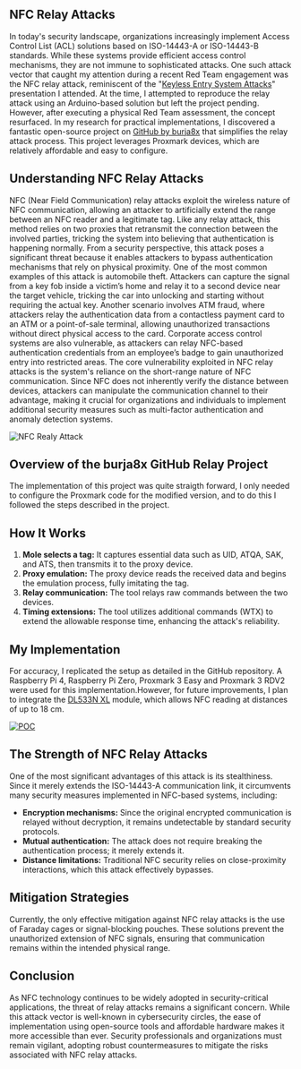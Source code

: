 ## NFC Relay Attacks

In today's security landscape, organizations increasingly implement Access Control List (ACL) solutions based on ISO-14443-A or ISO-14443-B standards. While these systems provide efficient access control mechanisms, they are not immune to sophisticated attacks. One such attack vector that caught my attention during a recent Red Team engagement was the NFC relay attack, reminiscent of the "[Keyless Entry System Attacks](https://archive.org/details/youtube-rhm1TiFJc7s)" presentation I attended.
At the time, I attempted to reproduce the relay attack using an Arduino-based solution but left the project pending. However, after executing a physical Red Team assessment, the concept resurfaced. In my research for practical implementations, I discovered a fantastic open-source project on [GitHub by burja8x](https://github.com/burja8x/relay) that simplifies the relay attack process. This project leverages Proxmark devices, which are relatively affordable and easy to configure.

## Understanding NFC Relay Attacks
NFC (Near Field Communication) relay attacks exploit the wireless nature of NFC communication, allowing an attacker to artificially extend the range between an NFC reader and a legitimate tag. Like any relay attack, this method relies on two proxies that retransmit the connection between the involved parties, tricking the system into believing that authentication is happening normally.
From a security perspective, this attack poses a significant threat because it enables attackers to bypass authentication mechanisms that rely on physical proximity. One of the most common examples of this attack is automobile theft. Attackers can capture the signal from a key fob inside a victim’s home and relay it to a second device near the target vehicle, tricking the car into unlocking and starting without requiring the actual key. Another scenario involves ATM fraud, where attackers relay the authentication data from a contactless payment card to an ATM or a point-of-sale terminal, allowing unauthorized transactions without direct physical access to the card. Corporate access control systems are also vulnerable, as attackers can relay NFC-based authentication credentials from an employee’s badge to gain unauthorized entry into restricted areas.
The core vulnerability exploited in NFC relay attacks is the system's reliance on the short-range nature of NFC communication. Since NFC does not inherently verify the distance between devices, attackers can manipulate the communication channel to their advantage, making it crucial for organizations and individuals to implement additional security measures such as multi-factor authentication and anomaly detection systems.

![NFC Realy Attack](https://blogger.googleusercontent.com/img/b/R29vZ2xl/AVvXsEjgne3B23DZwVZFP3RD9ZRQG2rpkyxkdBToENUo65N020x9bE9nV-W4mCo8ueScyhmjsbG-u0buW3RqQmujFx490xeodLN4Oyj4ws1Xiazzi89zG1ekitzCoyeBbXrk1JvAvYVAWmus-qw/s728-rw-e365/credit-card-hacking.jpg)

## Overview of the burja8x GitHub Relay Project
The implementation of this project was quite straigth forward, I only needed to configure the Proxmark code for the modified version, and to do this I followed the steps described in the project.

## How It Works  

1. **Mole selects a tag:** It captures essential data such as UID, ATQA, SAK, and ATS, then transmits it to the proxy device.  
2. **Proxy emulation:** The proxy device reads the received data and begins the emulation process, fully imitating the tag.  
3. **Relay communication:** The tool relays raw commands between the two devices.  
4. **Timing extensions:** The tool utilizes additional commands (WTX) to extend the allowable response time, enhancing the attack's reliability.  

## My Implementation
For accuracy, I replicated the setup as detailed in the GitHub repository.
A Raspberry Pi 4, Raspberry Pi Zero, Proxmark 3 Easy and Proxmark 3 RDV2 were used for this implementation.However, for future improvements, I plan to integrate the [DL533N XL](https://lab401.com/products/long-range-rfid-reader-writer-dl533n-xl) module, which allows NFC reading at distances of up to 18 cm. 

[![POC](http://i.ytimg.com/vi/CvHqo6z4kx0/hqdefault.jpg)](https://www.youtube.com/watch?v=CvHqo6z4kx0)

## The Strength of NFC Relay Attacks  

One of the most significant advantages of this attack is its stealthiness. Since it merely extends the ISO-14443-A communication link, it circumvents many security measures implemented in NFC-based systems, including:  

- **Encryption mechanisms:** Since the original encrypted communication is relayed without decryption, it remains undetectable by standard security protocols.  
- **Mutual authentication:** The attack does not require breaking the authentication process; it merely extends it.  
- **Distance limitations:** Traditional NFC security relies on close-proximity interactions, which this attack effectively bypasses.  

## Mitigation Strategies  

Currently, the only effective mitigation against NFC relay attacks is the use of Faraday cages or signal-blocking pouches. These solutions prevent the unauthorized extension of NFC signals, ensuring that communication remains within the intended physical range.  

## Conclusion  

As NFC technology continues to be widely adopted in security-critical applications, the threat of relay attacks remains a significant concern. While this attack vector is well-known in cybersecurity circles, the ease of implementation using open-source tools and affordable hardware makes it more accessible than ever. Security professionals and organizations must remain vigilant, adopting robust countermeasures to mitigate the risks associated with NFC relay attacks.


